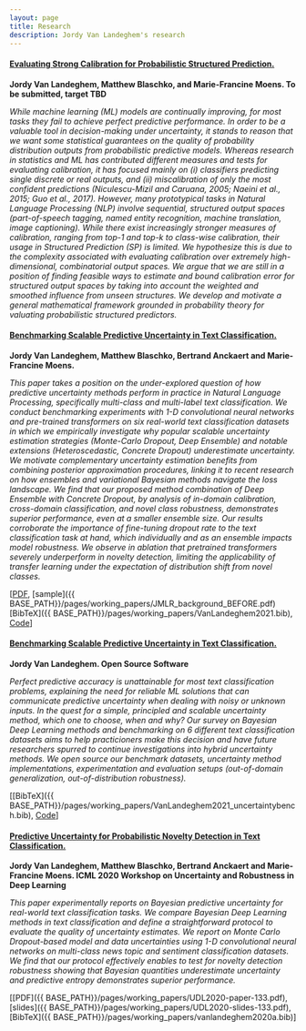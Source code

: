 ```yaml
---
layout: page
title: Research
description: Jordy Van Landeghem's research
---
```


#### <u>Evaluating Strong Calibration for Probabilistic Structured Prediction.</u>
**Jordy Van Landeghem, Matthew Blaschko, and Marie-Francine Moens. To be submitted, target TBD**

*While machine learning (ML) models are continually improving, for most tasks they fail to achieve perfect predictive performance. In order to be a valuable tool in decision-making under uncertainty, it stands to reason that we want some statistical guarantees on the quality of probability distribution outputs from probabilistic predictive models. Whereas research in statistics and ML has contributed different measures and tests for evaluating calibration, it has focused mainly on (i) classifiers predicting single discrete or real outputs, and (ii) miscalibration of only the most confident predictions (Niculescu-Mizil and Caruana, 2005; Naeini et al., 2015; Guo et al., 2017). 
However, many prototypical tasks in Natural Language Processing (NLP) involve sequential, structured output spaces (part-of-speech tagging, named entity recognition, machine translation, image captioning). While there exist increasingly stronger measures of calibration, ranging from top-1 and top-k to class-wise calibration, their usage in Structured Prediction (SP) is limited. We hypothesize this is due to the complexity associated with evaluating calibration over extremely high-dimensional, combinatorial output spaces. We argue that we are still in a position of finding feasible ways to estimate and bound calibration error for structured output spaces by taking into account the weighted and smoothed influence from unseen structures. We  develop and motivate a general mathematical framework grounded in probability theory for valuating probabilistic structured predictors.*

#### <u>Benchmarking Scalable Predictive Uncertainty in Text Classification.</u>
**Jordy Van Landeghem, Matthew Blaschko, Bertrand Anckaert and Marie-Francine Moens.**

*This paper takes a position on the under-explored question of how predictive uncertainty methods perform in practice in Natural Language Processing, specifically multi-class and multi-label text classification. 
We conduct benchmarking experiments with 1-D convolutional neural networks and pre-trained transformers on six real-world text classification datasets in which we empirically investigate why popular scalable uncertainty estimation strategies (Monte-Carlo Dropout, Deep Ensemble) and notable extensions (Heteroscedastic, Concrete Dropout) underestimate uncertainty. We motivate complementary uncertainty estimation benefits from combining posterior approximation procedures, linking it to recent research on how ensembles and variational Bayesian methods navigate the loss landscape.
We find that our proposed method combination of Deep Ensemble with Concrete Dropout, by analysis of in-domain calibration, cross-domain classification, and novel class robustness, demonstrates superior performance, even at a smaller ensemble size. Our results corroborate the importance of fine-tuning dropout rate to the text classification task at hand, which individually and as an ensemble impacts model robustness. We observe in ablation that pretrained transformers severely underperform in novelty detection, limiting the applicability of transfer learning under the expectation of distribution shift from novel classes.*

[[PDF](), [sample]({{ BASE_PATH}}/pages/working_papers/JMLR_background_BEFORE.pdf) [BibTeX]({{ BASE_PATH}}/pages/working_papers/VanLandeghem2021.bib), [Code](\url{https://github.com/Jordy-VL/uncertainty-bench})]

#### <u>Benchmarking Scalable Predictive Uncertainty in Text Classification.</u>
**Jordy Van Landeghem. Open Source Software**

*Perfect predictive accuracy is unattainable for most text classification problems, explaining the need for reliable ML solutions that can communicate predictive uncertainty when dealing with noisy or unknown inputs. In the quest for a simple, principled and scalable uncertainty method, which one to choose, when and why?
Our survey on Bayesian Deep Learning methods and benchmarking on 6 different text classification datasets aims to help practicioners make this decision and have future researchers spurred to continue investigations into hybrid uncertainty methods.
We open source our benchmark datasets, uncertainty method implementations, experimentation and evaluation setups (out-of-domain generalization, out-of-distribution robustness).*

[[BibTeX]({{ BASE_PATH}}/pages/working_papers/VanLandeghem2021_uncertaintybench.bib), [Code](\url{https://github.com/Jordy-VL/uncertainty-bench})]


#### <u>Predictive Uncertainty for Probabilistic Novelty Detection in Text Classification.</u>
**Jordy Van Landeghem, Matthew Blaschko, Bertrand Anckaert and Marie-Francine Moens. ICML 2020 Workshop on Uncertainty and Robustness in Deep Learning**

*This paper experimentally reports on Bayesian predictive uncertainty for real-world text classification tasks. We compare Bayesian Deep Learning methods in text classification and define a straightforward protocol to evaluate the quality of uncertainty estimates. We report on Monte Carlo Dropout-based model and data uncertainties using 1-D convolutional neural networks on multi-class news topic and sentiment classification datasets. We find that our protocol effectively enables to test for novelty detection robustness showing that Bayesian quantities underestimate uncertainty and predictive entropy demonstrates superior performance.*

[[PDF]({{ BASE_PATH}}/pages/working_papers/UDL2020-paper-133.pdf), [slides]({{ BASE_PATH}}/pages/working_papers/UDL2020-slides-133.pdf),[BibTeX]({{ BASE_PATH}}/pages/working_papers/vanlandeghem2020a.bib)]

<!-- Note: this is how to write a comment in HTML. Everything in here won't show up on your webpage.-->
